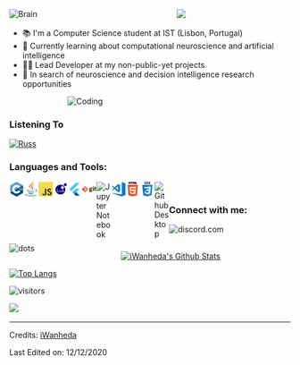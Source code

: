 <img align="left" alt="Brain" width="300" src="http://gifimage.net/wp-content/uploads/2017/10/cerebro-gif-tumblr-3.gif">

<img src="https://github.com/vimalverma558/vimalverma558/blob/v2/img/hello.gif" width="20%">

- 📚 I'm a Computer Science student at IST (Lisbon, Portugal)
- 🧠 Currently learning about computational neuroscience and artificial intelligence
- 👩‍💻 Lead Developer at my non-public-yet projects
- 🧪 In search of neuroscience and decision intelligence research opportunities

<img align="right" alt="Coding" width="400" src="https://cdn.dribbble.com/users/2646423/screenshots/5507196/computer.gif">

<br>

### Listening To

[<img src="https://now-playing-codestackr.vercel.app/api/spotify-playing" alt="Russ" width="350" />](https://open.spotify.com/artist/1z7b1Pr1rSlvWRzsW3HOrS)

### Languages and Tools:

<img align="left" alt="Python" width="26px" src="https://raw.githubusercontent.com/github/explore/80688e429a7d4ef2fca1e82350fe8e3517d3494d/topics/cpp/cpp.png" />
<img align="left" alt="Java" width="26px" src="https://raw.githubusercontent.com/github/explore/80688e429a7d4ef2fca1e82350fe8e3517d3494d/topics/java/java.png" />
<img align="left" alt="JavaScript" width="26px" src="https://raw.githubusercontent.com/github/explore/80688e429a7d4ef2fca1e82350fe8e3517d3494d/topics/javascript/javascript.png" />
<img align="left" alt="JavaScript" width="26px" src="https://raw.githubusercontent.com/github/explore/80688e429a7d4ef2fca1e82350fe8e3517d3494d/topics/lua/lua.png" />
<img align="left" alt="JavaScript" width="26px" src="https://raw.githubusercontent.com/github/explore/80688e429a7d4ef2fca1e82350fe8e3517d3494d/topics/flutter/flutter.png" />

<img align="left" alt="Git" width="26px" src="https://raw.githubusercontent.com/github/explore/80688e429a7d4ef2fca1e82350fe8e3517d3494d/topics/git/git.png" />
<img align="left" alt="Jupyter Notebook" width="26px" src="https://upload.wikimedia.org/wikipedia/commons/thumb/3/38/Jupyter_logo.svg/1200px-Jupyter_logo.svg.png" />
<img align="left" alt="Visual Studio Code" width="26px" src="https://raw.githubusercontent.com/github/explore/80688e429a7d4ef2fca1e82350fe8e3517d3494d/topics/visual-studio-code/visual-studio-code.png" />
<img align="left" alt="HTML5" width="26px" src="https://raw.githubusercontent.com/github/explore/80688e429a7d4ef2fca1e82350fe8e3517d3494d/topics/html/html.png" />
<img align="left" alt="CSS3" width="26px" src="https://raw.githubusercontent.com/github/explore/80688e429a7d4ef2fca1e82350fe8e3517d3494d/topics/css/css.png" />
<img align="left" alt="Github Desktop" width="26px" src="https://dl2.macupdate.com/images/icons256/39062.png?d=1522354604" />
<br>

### Connect with me:

<img align="left" alt="discord.com" src="https://img.shields.io/badge/Discord-dopamine%231337-7289DA?logo=discord&style=for-the-badge" />

<br>
<br>

<img align="left" alt="dots" width="200" src="http://orig10.deviantart.net/6512/f/2013/236/1/5/heart_gif_by_heyrobots-d6jl5ut.png">

[![iWanheda's Github Stats](https://github-readme-stats.vercel.app/api?username=iWanheda&theme=graywhite&show_icons=true&hide=issues,contribs&include_all_commits=true&line_height=21&bg_color=0,EC6C6C,FFD479,FFFC79,73FA79)](https://github.com/YasPHP/github-readme-stats)

[![Top Langs](https://github-readme-stats.vercel.app/api/top-langs/?username=iWanheda&layout=compact&show_icons=true&include_all_commits=true&bg_color=0,73FA79,73FDFF,7A81FF&theme=graywhite)](https://github.com/iWanheda/github-readme-stats)

![visitors](https://visitor-badge.glitch.me/badge?page_id=iWanheda.visitor-badge)
  
<img src="https://media.giphy.com/media/jpVnC65DmYeyRL4LHS/giphy.gif" width="20%">

-----
Credits: [iWanheda](https://github.com/iWanheda)

Last Edited on: 12/12/2020
